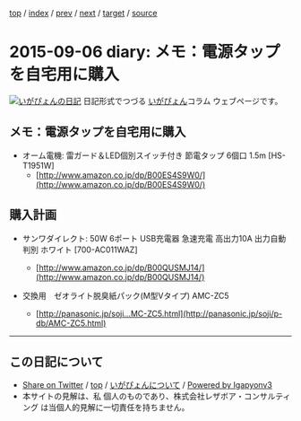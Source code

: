 [top](../index.html) 
 / [index](index.html) 
 / [prev](ig150905.html) 
 / [next](ig150907.html) 
 / [target](http://www.igapyon.jp/igapyon/diary/2015/ig150906.html) 
 / [source](https://github.com/igapyon/diary/blob/master/2015/ig150906.src.md) 

2015-09-06 diary: メモ：電源タップを自宅用に購入
=====================================================================================================
[![いがぴょんの日記](http://www.igapyon.jp/igapyon/diary/images/iga200306s.jpg "いがぴょん")](http://www.igapyon.jp/igapyon/diary/memo/memoigapyon.html) 日記形式でつづる [いがぴょん](http://www.igapyon.jp/igapyon/diary/memo/memoigapyon.html)コラム ウェブページです。

## メモ：電源タップを自宅用に購入


* オーム電機: 雷ガード＆LED個別スイッチ付き 節電タップ 6個口 1.5m [HS-T1951W]
  * [http://www.amazon.co.jp/dp/B00ES4S9W0/](http://www.amazon.co.jp/dp/B00ES4S9W0/)



## 購入計画


* サンワダイレクト: 50W 6ポート USB充電器 急速充電 高出力10A 出力自動判別 ホワイト [700-AC011WAZ]
  * [http://www.amazon.co.jp/dp/B00QUSMJ14/](http://www.amazon.co.jp/dp/B00QUSMJ14/)



* 交換用　ゼオライト脱臭紙パック(M型Vタイプ) AMC-ZC5 
  * [http://panasonic.jp/soji...MC-ZC5.html](http://panasonic.jp/soji/p-db/AMC-ZC5.html)


----------------------------------------------------------------------------------------------------

## この日記について

* [Share on Twitter](https://twitter.com/intent/tweet?hashtags=igapyon%2Cdiary%2C%E3%81%84%E3%81%8C%E3%81%B4%E3%82%87%E3%82%93&text=%E3%83%A1%E3%83%A2%EF%BC%9A%E9%9B%BB%E6%BA%90%E3%82%BF%E3%83%83%E3%83%97%E3%82%92%E8%87%AA%E5%AE%85%E7%94%A8%E3%81%AB%E8%B3%BC%E5%85%A5&url=http%3A%2F%2Fwww.igapyon.jp%2Figapyon%2Fdiary%2F2015%2Fig150906.html) / [top](../index.html) / [いがぴょんについて](http://www.igapyon.jp/igapyon/diary/memo/memoigapyon.html) / [Powered by Igapyonv3](https://github.com/igapyon/igapyonv3)
* 本サイトの見解は、私 個人のものであり、株式会社レザボア・コンサルティング は当個人的見解に一切責任を持ちません。 
